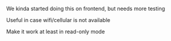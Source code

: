 We kinda started doing this on frontend, but needs more testing

Useful in case wifi/cellular is not available

Make it work at least in read-only mode